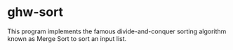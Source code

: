 # ghw-sort

This program implements the famous divide-and-conquer sorting algorithm known as Merge Sort to sort an input list.
